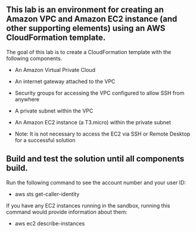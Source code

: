 This lab is an environment for creating an Amazon VPC and Amazon EC2 instance 
(and other supporting elements) using an AWS CloudFormation template.  
-

The goal of this lab is to create a CloudFormation template with the following components.

- An Amazon Virtual Private Cloud
- An internet gateway attached to the VPC
- Security groups for accessing the VPC configured to allow SSH from anywhere
- A private subnet within the VPC
- An Amazon EC2 instance (a T3.micro) within the private subnet 

- Note: It is not necessary to access the EC2 via SSH or Remote Desktop for a successful solution
    

Build and test the solution until all components build.
-



Run the following command to see the account number and your user ID:

- aws sts get-caller-identity


If you have any EC2 instances running in the sandbox, running this command would provide information about them:

- aws ec2 describe-instances
